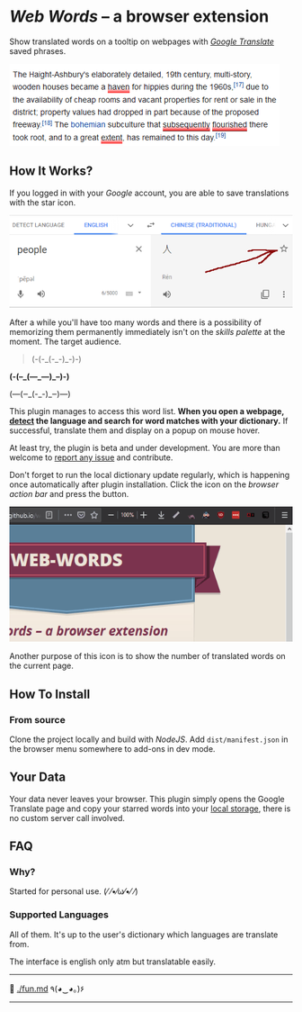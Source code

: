 # _Web Words_ – a browser extension

Show translated words on a tooltip on webpages with _[Google Translate](https://translate.google.com/)_ saved phrases.

![Plugin demo of hovering words](images/preview.gif)

## How It Works?

If you logged in with your _Google_ account, you are able to save translations with the star icon.

![Point to star location](./images/star_arrow.png)

After a while you'll have too many words and there is a possibility of memorizing them permanently immediately isn't on the _skills palette_ at the moment. The target audience.

> (-(-\_(-\_-)\_-)-)

**(-(–\_(—\_—)\_–)-)**

(—(‒\_(-_-)\_‒)—)

This plugin manages to access this word list. **When you open a webpage, [detect](https://developer.mozilla.org/en-US/docs/Mozilla/Add-ons/WebExtensions/API/tabs/detectLanguage) the language and search for word matches with your dictionary.** If successful, translate them and display on a popup on mouse hover.

At least try, the plugin is beta and under development. You are more than welcome to [report any issue](https://github.com/SubZtep/web-words/issues) and contribute.

Don't forget to run the local dictionary update regularly, which is happening once automatically after plugin installation. Click the icon on the _browser action bar_ and press the button.

![How to update dictionary](images/update_dict.gif)

Another purpose of this icon is to show the number of translated words on the current page.

## How To Install

### From source

Clone the project locally and build with _NodeJS_. Add `dist/manifest.json` in the browser menu somewhere to add-ons in dev mode.

## Your Data

Your data never leaves your browser. This plugin simply opens the Google Translate page and copy your starred words into your [local storage](https://developer.mozilla.org/en-US/docs/Mozilla/Add-ons/WebExtensions/API/storage), there is
no custom server call involved.

## FAQ

### Why?

Started for personal use. (⁄ ⁄•⁄ω⁄•⁄ ⁄)

### Supported Languages

All of them. It's up to the user's dictionary which languages are translate from.

The interface is english only atm but translatable easily.

---

🔗 [./fun.md](./fun.md) ٩(◕‿◕｡)۶

---
